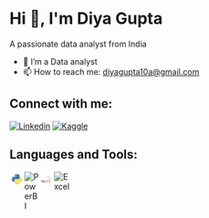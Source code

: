 # Hi 👋, I'm Diya Gupta
A passionate data analyst from India
- 🔭 I’m a Data analyst
- 📫 How to reach me: [diyagupta10a@gmail.com](mailto:diyagupta10a@gmail.com)
## Connect with me:
[![Linkedin](https://img.shields.io/badge/LinkedIn-blue?style=for-the-badge&logo=linkedin)](https://www.linkedin.com/in/diya-gupta-45305a295/)
[![Kaggle](https://img.shields.io/badge/Kaggle-20BEFF?style=for-the-badge&logo=kaggle&logoColor=white)](https://www.kaggle.com/your-kaggle-username)

## Languages and Tools:
<img align="left" alt="Python" width="26px" src="https://raw.githubusercontent.com/github/explore/main/topics/python/python.png" />
<img align="left" alt="PowerBI" width="26px" src="https://raw.githubusercontent.com/microsoft/PowerBI-Icons/main/SVG/Power-BI.svg" />
<img align="left" alt="MySQL" width="26px" src="https://raw.githubusercontent.com/github/explore/main/topics/mysql/mysql.png" />
<img align="left" alt="Excel" width="30px" src="https://upload.wikimedia.org/wikipedia/commons/7/73/Microsoft_Excel_2013-2019_logo.svg" />
